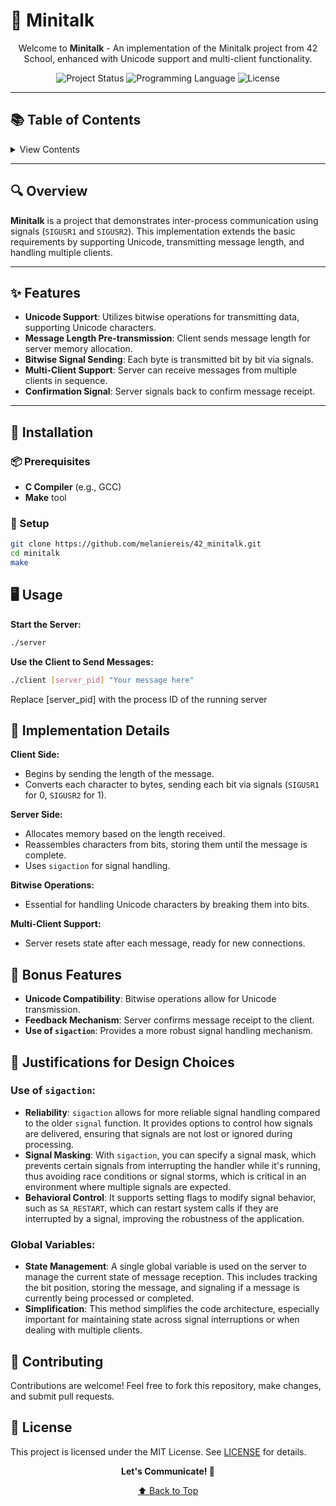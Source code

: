 # 📡 Minitalk

<div align="center">

Welcome to **Minitalk** - An implementation of the Minitalk project from 42 School, enhanced with Unicode support and multi-client functionality.

![Project Status](https://img.shields.io/badge/Project-Minitalk-blue?style=for-the-badge&logo=42)
![Programming Language](https://img.shields.io/badge/Language-C-orange?style=for-the-badge&logo=c)
![License](https://img.shields.io/badge/License-MIT-green?style=for-the-badge)

</div>

---

## 📚 Table of Contents

<details>
<summary>View Contents</summary>

- [Overview](#overview)
- [Features](#features)
- [Installation](#installation)
- [Usage](#usage)
- [Implementation Details](#implementation-details)
- [Bonus Features](#bonus-features)
- [Contributing](#contributing)
- [License](#license)

</details>

---

## 🔍 Overview

**Minitalk** is a project that demonstrates inter-process communication using signals (`SIGUSR1` and `SIGUSR2`). This implementation extends the basic requirements by supporting Unicode, transmitting message length, and handling multiple clients.

---

## ✨ Features

- **Unicode Support**: Utilizes bitwise operations for transmitting data, supporting Unicode characters.
- **Message Length Pre-transmission**: Client sends message length for server memory allocation.
- **Bitwise Signal Sending**: Each byte is transmitted bit by bit via signals.
- **Multi-Client Support**: Server can receive messages from multiple clients in sequence.
- **Confirmation Signal**: Server signals back to confirm message receipt.

---

## 🚀 Installation

### 📦 Prerequisites

- **C Compiler** (e.g., GCC)
- **Make** tool

### 🔧 Setup

```bash
git clone https://github.com/melaniereis/42_minitalk.git
cd minitalk
make
```
## 🖥️ Usage

**Start the Server:**
```bash
./server
```
**Use the Client to Send Messages:**
```bash
./client [server_pid] "Your message here"
```
Replace [server_pid] with the process ID of the running server
## 🧠 Implementation Details

**Client Side:**
- Begins by sending the length of the message.
- Converts each character to bytes, sending each bit via signals (`SIGUSR1` for 0, `SIGUSR2` for 1).

**Server Side:**
- Allocates memory based on the length received.
- Reassembles characters from bits, storing them until the message is complete.
- Uses `sigaction` for signal handling.

**Bitwise Operations:**
- Essential for handling Unicode characters by breaking them into bits.

**Multi-Client Support:**
- Server resets state after each message, ready for new connections.

## 🎁 Bonus Features

- **Unicode Compatibility**: Bitwise operations allow for Unicode transmission.
- **Feedback Mechanism**: Server confirms message receipt to the client.
- **Use of `sigaction`**: Provides a more robust signal handling mechanism.

## 🧬 Justifications for Design Choices

### Use of `sigaction`:
- **Reliability**: `sigaction` allows for more reliable signal handling compared to the older `signal` function. It provides options to control how signals are delivered, ensuring that signals are not lost or ignored during processing.
- **Signal Masking**: With `sigaction`, you can specify a signal mask, which prevents certain signals from interrupting the handler while it's running, thus avoiding race conditions or signal storms, which is critical in an environment where multiple signals are expected.
- **Behavioral Control**: It supports setting flags to modify signal behavior, such as `SA_RESTART`, which can restart system calls if they are interrupted by a signal, improving the robustness of the application.

### Global Variables:
- **State Management**: A single global variable is used on the server to manage the current state of message reception. This includes tracking the bit position, storing the message, and signaling if a message is currently being processed or completed.
- **Simplification**: This method simplifies the code architecture, especially important for maintaining state across signal interruptions or when dealing with multiple clients.

## 🤝 Contributing

Contributions are welcome! Feel free to fork this repository, make changes, and submit pull requests.

## 📜 License

This project is licensed under the MIT License. See [LICENSE](LICENSE) for details.

<div align="center">

**Let's Communicate! 🎉**

[⬆ Back to Top](#-minitalk)

</div>
